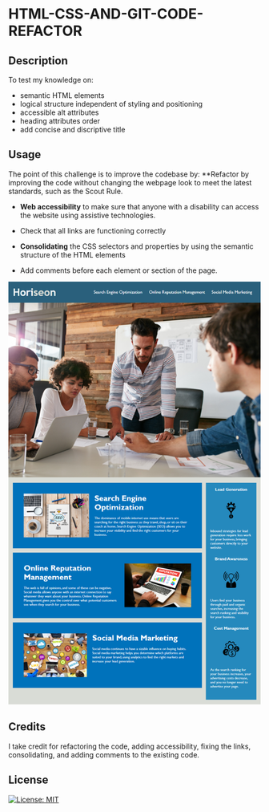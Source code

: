 # HTML-CSS-AND-GIT-CODE-REFACTOR

## Description

To test my knowledge on:
 
- semantic HTML elements
- logical structure independent of styling and positioning
- accessible alt attributes
- heading attributes order
- add concise and discriptive title


## Usage

The point of this challenge is to improve the codebase by:
 **Refactor by improving the code without changing the webpage look to meet the latest standards, such as the Scout Rule.  

 * **Web accessibility** to make sure that anyone with a disability can access the website using assistive technologies.

 * Check that all links are functioning correctly
 * **Consolidating** the CSS selectors and properties by using the semantic structure of the HTML elements
 * Add comments before each element or section of the page.
 
  ![alt text](/assets/images/01-html-css-git-homework-demo.png?raw=true)

 
## Credits

I take credit for refactoring the code, adding accessibility, fixing the links, consolidating, and adding comments to the existing code.

## License

  [![License: MIT](https://img.shields.io/badge/License-MIT-yellow.svg)](https://opensource.org/licenses/MIT)

